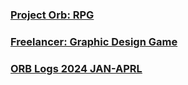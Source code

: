 ### [Project Orb: RPG](https://github.com/ZiDiZhu/speculative-2/wiki/%5BProject-ORB%5D-%E2%80%90-Index)
### [Freelancer: Graphic Design Game](https://github.com/ZiDiZhu/freelancer-the-game)
### [ORB Logs 2024 JAN-APRL](https://github.com/ZiDiZhu/speculative-2/wiki/ORB-LOGS:-2024-JAN%E2%80%90APRL-%5BTBU%5D)